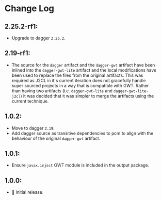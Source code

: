 # Change Log

## 2.25.2-rf1:

* Upgrade to dagger `2.25.2`.

## 2.19-rf1:

* The source for the `dagger` artifact and the `dagger-gwt` artifact have been inlined into
  the `dagger-gwt-lite` artifact and the local modifications have been used to replace the
  files from the original artifacts. This was required as J2CL in it's current iteration does
  not gracefully handle super sourced projects in a way that is compatible with GWT. Rather
  than having two artifacts (i.e. `dagger-gwt-lite` and `dagger-gwt-lite-j2cl`) it was decided
  that it was simpler to merge the artifacts using the current technique.

## 1.0.2:

* Move to dagger `2.19`.
* Add dagger source as transitive dependencies to pom to align with the behaviour of the
  original `dagger-gwt` artifact.

## 1.0.1:

* Ensure `javax.inject` GWT module is included in the output package.

## 1.0.0:

* 🎉 Initial release.
